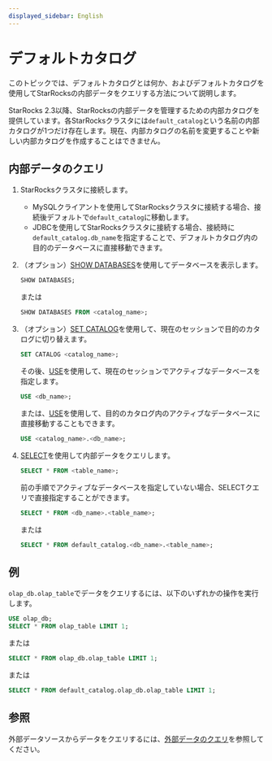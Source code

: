 ```yaml
---
displayed_sidebar: English
---
```


# デフォルトカタログ

このトピックでは、デフォルトカタログとは何か、およびデフォルトカタログを使用してStarRocksの内部データをクエリする方法について説明します。

StarRocks 2.3以降、StarRocksの内部データを管理するための内部カタログを提供しています。各StarRocksクラスタには`default_catalog`という名前の内部カタログが1つだけ存在します。現在、内部カタログの名前を変更することや新しい内部カタログを作成することはできません。

## 内部データのクエリ

1. StarRocksクラスタに接続します。
   - MySQLクライアントを使用してStarRocksクラスタに接続する場合、接続後デフォルトで`default_catalog`に移動します。
   - JDBCを使用してStarRocksクラスタに接続する場合、接続時に`default_catalog.db_name`を指定することで、デフォルトカタログ内の目的のデータベースに直接移動できます。

2. （オプション）[SHOW DATABASES](../../sql-reference/sql-statements/data-manipulation/SHOW_DATABASES.md)を使用してデータベースを表示します。

      ```SQL
      SHOW DATABASES;
      ```

      または

      ```SQL
      SHOW DATABASES FROM <catalog_name>;
      ```

3. （オプション）[SET CATALOG](../../sql-reference/sql-statements/data-definition/SET_CATALOG.md)を使用して、現在のセッションで目的のカタログに切り替えます。

    ```SQL
    SET CATALOG <catalog_name>;
    ```

    その後、[USE](../../sql-reference/sql-statements/data-definition/USE.md)を使用して、現在のセッションでアクティブなデータベースを指定します。

    ```SQL
    USE <db_name>;
    ```

    または、[USE](../../sql-reference/sql-statements/data-definition/USE.md)を使用して、目的のカタログ内のアクティブなデータベースに直接移動することもできます。

    ```SQL
    USE <catalog_name>.<db_name>;
    ```

4. [SELECT](../../sql-reference/sql-statements/data-manipulation/SELECT.md)を使用して内部データをクエリします。

      ```SQL
      SELECT * FROM <table_name>;
      ```

      前の手順でアクティブなデータベースを指定していない場合、SELECTクエリで直接指定することができます。

      ```SQL
      SELECT * FROM <db_name>.<table_name>;
      ```

      または

      ```SQL
      SELECT * FROM default_catalog.<db_name>.<table_name>;
      ```

## 例

`olap_db.olap_table`でデータをクエリするには、以下のいずれかの操作を実行します。

```SQL
USE olap_db;
SELECT * FROM olap_table LIMIT 1;
```

または

```SQL
SELECT * FROM olap_db.olap_table LIMIT 1;     
```

または

```SQL
SELECT * FROM default_catalog.olap_db.olap_table LIMIT 1;      
```

## 参照

外部データソースからデータをクエリするには、[外部データのクエリ](../catalog/query_external_data.md)を参照してください。
